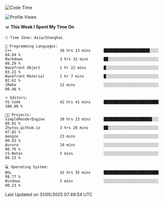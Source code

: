 <!--START_SECTION:waka-->
![Code Time](http://img.shields.io/badge/Code%20Time-2%2C948%20hrs%2020%20mins-blue)

![Profile Views](http://img.shields.io/badge/Profile%20Views-0-blue)

📊 **This Week I Spent My Time On** 

```text
🕑︎ Time Zone: Asia/Shanghai

💬 Programming Languages: 
C++                      36 hrs 13 mins      █████████████████████░░░░   84.84 % 
Markdown                 3 hrs 32 mins       ██░░░░░░░░░░░░░░░░░░░░░░░   08.29 % 
Wavefront Object         1 hr 22 mins        █░░░░░░░░░░░░░░░░░░░░░░░░   03.22 % 
Wavefront Material       1 hr 7 mins         █░░░░░░░░░░░░░░░░░░░░░░░░   02.62 % 
CMake                    12 mins             ░░░░░░░░░░░░░░░░░░░░░░░░░   00.48 % 

🔥 Editors: 
VS Code                  42 hrs 41 mins      █████████████████████████   100.00 % 

🐱‍💻 Projects: 
SimpleRenderEngine       38 hrs 23 mins      ██████████████████████░░░   89.91 % 
Zhytou.github.io         3 hrs 20 mins       ██░░░░░░░░░░░░░░░░░░░░░░░   07.82 % 
mengze                   23 mins             ░░░░░░░░░░░░░░░░░░░░░░░░░   00.93 % 
Aurora                   19 mins             ░░░░░░░░░░░░░░░░░░░░░░░░░   00.76 % 
CS-Notes                 5 mins              ░░░░░░░░░░░░░░░░░░░░░░░░░   00.23 % 

💻 Operating System: 
WSL                      42 hrs 35 mins      █████████████████████████   99.77 % 
Windows                  5 mins              ░░░░░░░░░░░░░░░░░░░░░░░░░   00.23 % 
```


 Last Updated on 31/05/2025 07:49:54 UTC
<!--END_SECTION:waka-->